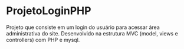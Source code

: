 # ProjetoLoginPHP
Projeto que consiste em um login do usuário para acessar área administrativa do site. Desenvolvido na estrutura MVC (model, views e controllers) com PHP e mysql.
